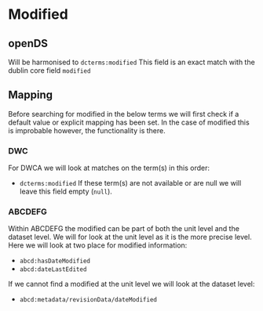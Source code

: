 # Modified

## openDS
Will be harmonised to `dcterms:modified`
This field is an exact match with the dublin core field `modified`

## Mapping
Before searching for modified in the below terms we will first check if a default value or explicit mapping has been set.
In the case of modified this is improbable however, the functionality is there.

### DWC
For DWCA we will look at matches on the term(s) in this order:
- `dcterms:modified`
If these term(s) are not available or are null we will leave this field empty (`null`).

### ABCDEFG
Within ABCDEFG the modified can be part of both the unit level and the dataset level.
We will for look at the unit level as it is the more precise level.
Here we will look at two place for modified information:
- `abcd:hasDateModified`
- `abcd:dateLastEdited`

If we cannot find a modified at the unit level we will look at the dataset level:
- `abcd:metadata/revisionData/dateModified`